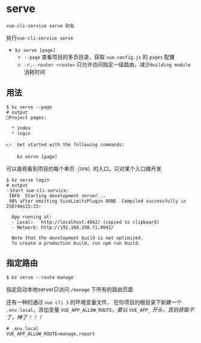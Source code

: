 # serve

```
vue-cli-service serve 别名
```

执行`vue-cli-service serve`

* `kz serve [page]`
  * `--page` 查看项目的多页目录，获取 `vue.config.js` 的 `pages` 配置
  * `-r,--router <route>` 只允许访问指定一级路由，减少`building module`消耗时间

## 用法

```
$ kz serve --page
# output
🌻Project pages:

  * index
  * login

👉  Get started with the following commands:

    kz serve [page]
```

可以直观看到项目的每个单页（`SPA`）的入口，只对某个入口做开发

```
$ kz serve login
# output
✨Start vue-cli-service:
 INFO  Starting development server...
 98% after emitting SizeLimitsPlugin DONE  Compiled successfully in 25074ms15:33:

  App running at:
  - Local:   http://localhost:4042/ (copied to clipboard)
  - Network: http://192.168.198.71:4042/

  Note that the development build is not optimized.
  To create a production build, run npm run build.
```

## 指定路由

```
$ kz serve --route manage
```

指定启动本地server只访问 `/manage` 下所有的路由页面

还有一种的通过 `vue cli 3` 的环境变量文件， 在你项目的根目录下新建一个 `.env.local`，添加变量 `VUE_APP_ALLOW_ROUTE`，*要以 `VUE_APP_` 开头，否则获取不了，神了！！！*

```
# .env.local
VUE_APP_ALLOW_ROUTE=manage,report
```
